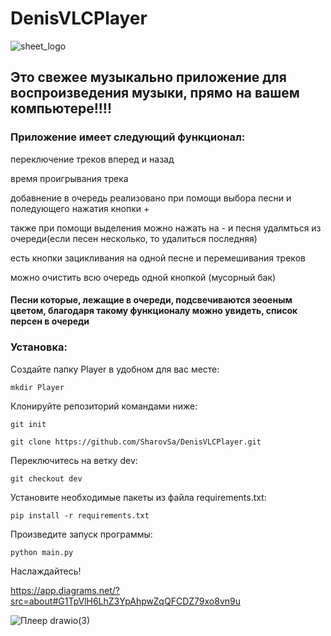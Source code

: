 
# DenisVLCPlayer


![sheet_logo](https://github.com/SharovSa/DenisVLCPlayer/assets/116020011/9198f7bb-459c-4ad4-b6c4-4b548c6aba2c)


## Это свежее музыкально приложение для воспроизведения музыки, прямо на вашем компьютере!!!! 

### Приложение имеет следующий функционал:

  переключение треков вперед и назад
  
  время проигрывания трека

  добавнение в очередь реализовано при помощи выбора песни и поледующего нажатия кнопки +

  также при помощи выделения можно нажать на - и песня удалмться из очереди(если песен несколько, то удалиться последняя)

  
  есть кнопки зацикливания на одной песне и перемешивания треков


  можно очистить всю очередь одной кнопкой (мусорный бак) 

####   Песни которые, лежащие в очереди, подсвечиваются зеоеным цветом, благодаря такому функционалу можно увидеть, список персен в очереди


  
### Установка:

Создайте папку Player в удобном для вас месте:

`mkdir Player`

Клонируйте репозиторий командами ниже:

`git init`

`git clone https://github.com/SharovSa/DenisVLCPlayer.git`

Переключитесь на ветку dev:

`git checkout dev`

Установите необходимые пакеты из файла requirements.txt:

`pip install -r requirements.txt`

Произведите запуск программы:

`python main.py`

Наслаждайтесь!

https://app.diagrams.net/?src=about#G1TpVlH6LhZ3YpAhpwZqQFCDZ79xo8vn9u

![Плеер drawio(3)](https://github.com/SharovSa/DenisVLCPlayer/assets/116020011/bc80b903-44bc-407e-ab33-e85235f66f58)


